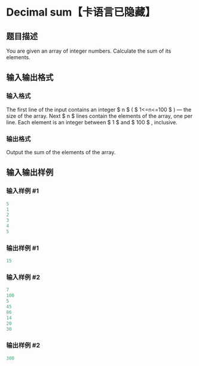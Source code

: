 # Decimal sum【卡语言已隐藏】

## 题目描述

You are given an array of integer numbers. Calculate the sum of its elements.

## 输入输出格式

### 输入格式

The first line of the input contains an integer $ n $ ( $ 1<=n<=100 $ ) — the size of the array. Next $ n $ lines contain the elements of the array, one per line. Each element is an integer between $ 1 $ and $ 100 $ , inclusive.

### 输出格式

Output the sum of the elements of the array.

## 输入输出样例

### 输入样例 #1

```cpp
5
1
2
3
4
5

```
### 输出样例 #1

```cpp
15

```
### 输入样例 #2

```cpp
7
100
5
45
86
14
20
30

```
### 输出样例 #2

```cpp
300

```
